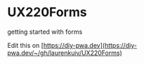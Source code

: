 # UX220Forms
getting started with forms

Edit this on [https://diy-pwa.dev](https://diy-pwa.dev/~/gh/laurenkuiv/UX220Forms)
